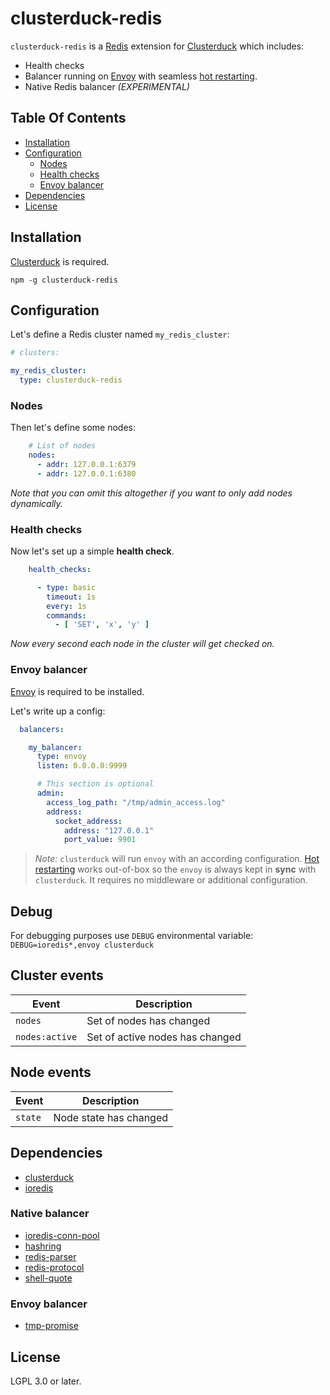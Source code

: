 # clusterduck-redis

`clusterduck-redis` is a [Redis] extension for [Clusterduck] which includes:

- Health checks
- Balancer running on [Envoy] with seamless [hot restarting].
- Native Redis balancer *(EXPERIMENTAL)*

## Table Of Contents

- [Installation](#installation)
- [Configuration](#configuration)
    - [Nodes](#nodes)
    - [Health checks](#health-checks)
    - [Envoy balancer](#envoy-balancer)
- [Dependencies](#dependencies)
- [License](#license)

## Installation

[Clusterduck] is required.

```
npm -g clusterduck-redis
```

## Configuration

Let's define a Redis cluster named `my_redis_cluster`:

```yaml
# clusters:

my_redis_cluster:
  type: clusterduck-redis
```

### Nodes

Then let's define some nodes:

```yaml
    # List of nodes
    nodes:
      - addr: 127.0.0.1:6379
      - addr: 127.0.0.1:6380
```

*Note that you can omit this altogether if you want to only add nodes dynamically.*

### Health checks

Now let's set up a simple __health check__.

```yaml
    health_checks:

      - type: basic
        timeout: 1s
        every: 1s
        commands:
          - [ 'SET', 'x', 'y' ]
```

*Now every second each node in the cluster will get checked on.*

### Envoy balancer

[Envoy] is required to be installed.

Let's write up a config:

```yaml
  balancers:

    my_balancer:
      type: envoy
      listen: 0.0.0.0:9999

      # This section is optional
      admin:
        access_log_path: "/tmp/admin_access.log"
        address:
          socket_address:
            address: "127.0.0.1"
            port_value: 9901
``` 

> *Note:* `clusterduck` will run  `envoy` with an according configuration.
> [Hot restarting] works out-of-box so the `envoy` is always kept in __sync__ with `clusterduck`. It requires no middleware or additional configuration.

## Debug

For debugging purposes use `DEBUG` environmental variable:
`DEBUG=ioredis*,envoy clusterduck`

## Cluster events

Event               | Description
--------------------|------------------------------------------------------
`nodes`             | Set of nodes has changed
`nodes:active`      | Set of active nodes has changed

## Node events

Event               | Description
--------------------|------------------------------------------------------
`state`             | Node state has changed

## Dependencies

- [clusterduck]
- [ioredis](https://www.npmjs.com/package/ioredis-conn-pool)

### Native balancer

- [ioredis-conn-pool](https://www.npmjs.com/package/ioredis-conn-pool)
- [hashring](https://www.npmjs.com/package/hashring)
- [redis-parser](https://www.npmjs.com/package/hashring)
- [redis-protocol](https://www.npmjs.com/package/hashring)
- [shell-quote](https://www.npmjs.com/package/hashring)

### Envoy balancer

- [tmp-promise](https://www.npmjs.com/package/tmp-promise)

## License

LGPL 3.0 or later.

[ioredis]: https://ramcloud.stanford.edu/raft.pdf

[Liferaft]: https://github.com/unshiftio/liferaft

[hot restarting]: https://www.envoyproxy.io/docs/envoy/latest/intro/arch_overview/operations/hot_restart

[Envoy]: https://envoyproxy.io/

[Redis]: https://redis.io/

[Clusterduck]: (https://www.npmjs.com/package/clusterduck)